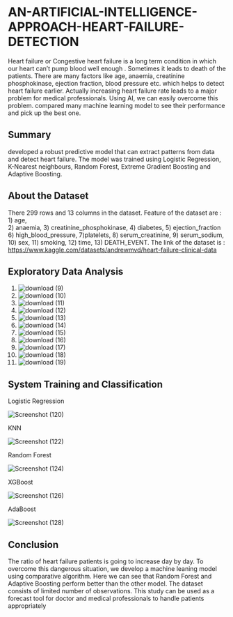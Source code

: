 # AN-ARTIFICIAL-INTELLIGENCE-APPROACH-HEART-FAILURE-DETECTION
Heart failure or Congestive heart failure is a long term condition in which our heart can’t pump 
blood well enough . Sometimes it leads to death of the patients. There are many factors like age,
anaemia, creatinine phosphokinase, ejection fraction, blood pressure etc. which helps to detect
heart failure earlier. Actually increasing heart failure rate leads to a major problem for medical
professionals. Using AI, we can easily overcome this problem. compared many machine learning model
to see their performance and pick up the best one.
## Summary
developed a robust predictive model that can extract patterns from data and detect
heart failure. The model was trained using Logistic Regression, K-Nearest neighbours, 
Random Forest, Extreme Gradient Boosting and Adaptive Boosting.
## About the Dataset
There 299 rows and 13 columns in the dataset. Feature of the dataset are : 1) age,	
2) anaemia,	3) creatinine_phosphokinase,	4) diabetes,	5) ejection_fraction	
6) high_blood_pressure,	7)platelets,	8) serum_creatinine,	9) serum_sodium,
10) sex,	11) smoking,	12) time,	13) DEATH_EVENT.
The link of the dataset is : https://www.kaggle.com/datasets/andrewmvd/heart-failure-clinical-data
## Exploratory Data Analysis
1. ![download (9)](https://github.com/ShyamashreeGhorai1/AN-ARTIFICIAL-INTELLIGENCE-APPROACH-HEART-FAILURE-DETECTION/assets/131132617/fa2410a7-dc5f-48a5-a5b2-a7bc8461b365)
2. ![download (10)](https://github.com/ShyamashreeGhorai1/AN-ARTIFICIAL-INTELLIGENCE-APPROACH-HEART-FAILURE-DETECTION/assets/131132617/27d56d10-764a-4b57-af79-df33c6d3fac7)
3. ![download (11)](https://github.com/ShyamashreeGhorai1/AN-ARTIFICIAL-INTELLIGENCE-APPROACH-HEART-FAILURE-DETECTION/assets/131132617/2b4857e8-6a2a-40d6-b5bf-27e3c371929d)
4. ![download (12)](https://github.com/ShyamashreeGhorai1/AN-ARTIFICIAL-INTELLIGENCE-APPROACH-HEART-FAILURE-DETECTION/assets/131132617/f09ebc02-60b6-48a7-b6be-86535918baec)
5. ![download (13)](https://github.com/ShyamashreeGhorai1/AN-ARTIFICIAL-INTELLIGENCE-APPROACH-HEART-FAILURE-DETECTION/assets/131132617/92855d9e-d42d-45e2-96e1-f96ea9f192f2)
6. ![download (14)](https://github.com/ShyamashreeGhorai1/AN-ARTIFICIAL-INTELLIGENCE-APPROACH-HEART-FAILURE-DETECTION/assets/131132617/246f1f7b-05b8-4ff0-bbd9-852f918f96a7)
7. ![download (15)](https://github.com/ShyamashreeGhorai1/AN-ARTIFICIAL-INTELLIGENCE-APPROACH-HEART-FAILURE-DETECTION/assets/131132617/469e365e-18cf-419a-b0b9-cc7b2aa3e5e9)
8. ![download (16)](https://github.com/ShyamashreeGhorai1/AN-ARTIFICIAL-INTELLIGENCE-APPROACH-HEART-FAILURE-DETECTION/assets/131132617/1aad4fa7-f977-45d2-a941-d6f6efc690f8)
9. ![download (17)](https://github.com/ShyamashreeGhorai1/AN-ARTIFICIAL-INTELLIGENCE-APPROACH-HEART-FAILURE-DETECTION/assets/131132617/16f95bae-a39a-4e97-835f-1a42203d24b8)
10. ![download (18)](https://github.com/ShyamashreeGhorai1/AN-ARTIFICIAL-INTELLIGENCE-APPROACH-HEART-FAILURE-DETECTION/assets/131132617/383c3eab-a3eb-4cd9-a721-7e956e3d1f4c)
11. ![download (19)](https://github.com/ShyamashreeGhorai1/AN-ARTIFICIAL-INTELLIGENCE-APPROACH-HEART-FAILURE-DETECTION/assets/131132617/331229d5-de49-4ee4-8eec-08ad3650e93a)
## System Training and Classification
Logistic Regression

![Screenshot (120)](https://github.com/ShyamashreeGhorai1/AN-ARTIFICIAL-INTELLIGENCE-APPROACH-HEART-FAILURE-DETECTION/assets/131132617/bfe004cb-45f4-40bb-accd-d2d62e0490b0)

KNN

![Screenshot (122)](https://github.com/ShyamashreeGhorai1/AN-ARTIFICIAL-INTELLIGENCE-APPROACH-HEART-FAILURE-DETECTION/assets/131132617/dd3056cb-c4b1-4ade-b0d0-6dfe8742917e)

Random Forest

![Screenshot (124)](https://github.com/ShyamashreeGhorai1/AN-ARTIFICIAL-INTELLIGENCE-APPROACH-HEART-FAILURE-DETECTION/assets/131132617/2a460d3f-0e6d-413a-824e-cfc58ad71daa)

XGBoost

![Screenshot (126)](https://github.com/ShyamashreeGhorai1/AN-ARTIFICIAL-INTELLIGENCE-APPROACH-HEART-FAILURE-DETECTION/assets/131132617/d39b8cd7-8833-4b4e-a9ab-96c91c0c8f5e)

AdaBoost

![Screenshot (128)](https://github.com/ShyamashreeGhorai1/AN-ARTIFICIAL-INTELLIGENCE-APPROACH-HEART-FAILURE-DETECTION/assets/131132617/b550e72e-68f2-4b00-babe-6865c64088a1)

## Conclusion
The ratio of heart failure patients is going to increase day by day. To overcome this dangerous 
situation, we develop a machine leaning model using comparative algorithm. Here we can see that 
Random Forest and Adaptive Boosting perform better than the other model. The dataset consists of
limited number of observations. This study can be used as a forecast tool for doctor and medical 
professionals to handle patients appropriately

